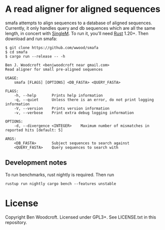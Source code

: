 # A read aligner for aligned sequences

smafa attempts to align sequences to a database of aligned sequences. Currently,
it only handles query and db sequences which are all the same length, in concert
with [SingleM](https://github.com/wwood/singlem). To run it, you'll need
[Rust](http://rust-lang.org/) 1.20+. Then download and run smafa:

```
$ git clone https://github.com/wwood/smafa
$ cd smafa
$ cargo run --release -- -h

Ben J. Woodcroft <benjwoodcroft near gmail.com>
Read aligner for small pre-aligned sequences

USAGE:
    smafa [FLAGS] [OPTIONS] <DB_FASTA> <QUERY_FASTA>

FLAGS:
    -h, --help       Prints help information
    -q, --quiet      Unless there is an error, do not print logging information
    -V, --version    Prints version information
    -v, --verbose    Print extra debug logging information

OPTIONS:
    -d, --divergence <INTEGER>    Maximum number of mismatches in reported hits [default: 5]

ARGS:
    <DB_FASTA>       Subject sequences to search against
    <QUERY_FASTA>    Query sequences to search with
```

## Development notes
To run benchmarks, rust nightly is required. Then run
```
rustup run nightly cargo bench --features unstable
```

# License
Copyright Ben Woodcroft. Licensed under GPL3+. See LICENSE.txt in this
repository.
